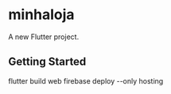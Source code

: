 # minhaloja

A new Flutter project.

## Getting Started

flutter build web
firebase deploy --only hosting
